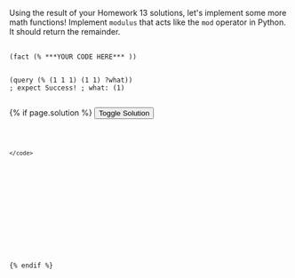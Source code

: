 <p>
  Using the result of your Homework 13 solutions, let's implement some more math functions! Implement <code>modulus</code> that acts like the <code>mod</code> operator in Python. It should return the remainder.
</p>

<pre>
  <code class="prettyprint">
(fact (% ***YOUR CODE HERE*** ))


(query (% (1 1 1) (1 1) ?what))
; expect Success! ; what: (1)
  </code>
</pre>

{% if page.solution %}
<button onclick="toggleSolution()">Toggle Solution</button>

<div class="solution">
  <pre>
    <code class="prettyprint">
    
    </code>
  </pre>
  
  <p>
    
  </p>
</div>
{% endif %}
